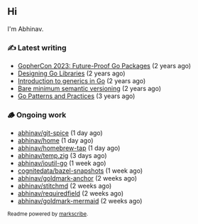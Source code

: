 ## Hi

I'm Abhinav.

### ✍️ Latest writing


- [GopherCon 2023: Future-Proof Go Packages](https://abhinavg.net/2023/09/27/future-proof-packages/) (2 years ago)
- [Designing Go Libraries](https://abhinavg.net/2022/12/06/designing-go-libraries/) (2 years ago)
- [Introduction to generics in Go](https://abhinavg.net/2022/11/23/generics-intro/) (2 years ago)
- [Bare minimum semantic versioning](https://abhinavg.net/2022/11/07/semver/) (2 years ago)
- [Go Patterns and Practices](https://abhinavg.net/2022/09/19/go-patterns-and-practices-talk/) (3 years ago)

### 🪵 Ongoing work


- [abhinav/git-spice](https://github.com/abhinav/git-spice) (1 day ago)
- [abhinav/home](https://github.com/abhinav/home) (1 day ago)
- [abhinav/homebrew-tap](https://github.com/abhinav/homebrew-tap) (1 day ago)
- [abhinav/temp.zig](https://github.com/abhinav/temp.zig) (3 days ago)
- [abhinav/ioutil-go](https://github.com/abhinav/ioutil-go) (1 week ago)
- [cognitedata/bazel-snapshots](https://github.com/cognitedata/bazel-snapshots) (1 week ago)
- [abhinav/goldmark-anchor](https://github.com/abhinav/goldmark-anchor) (2 weeks ago)
- [abhinav/stitchmd](https://github.com/abhinav/stitchmd) (2 weeks ago)
- [abhinav/requiredfield](https://github.com/abhinav/requiredfield) (2 weeks ago)
- [abhinav/goldmark-mermaid](https://github.com/abhinav/goldmark-mermaid) (2 weeks ago)

<sub>Readme powered by [markscribe](https://github.com/muesli/markscribe).</sub>
